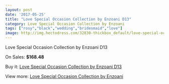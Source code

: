 ```yaml
---
layout: post
date: '2017-05-25'
title: "Love Special Occasion Collection by Enzoani D13"
category: Love Special Occasion Collection by Enzoani
tags: ["rosy","black","wedding","bridesmaid","love"]
image: http://img.hectodress.com/32830-thickbox_default/love-special-occasion-collection-by-enzoani-d13.jpg
---
```

Love Special Occasion Collection by Enzoani D13

On Sales: **$168.48**
<a href="https://www.hectodress.com/love-special-occasion-collection-by-enzoani/15052-love-special-occasion-collection-by-enzoani-d13.html"><amp-img layout="responsive" width="600" height="600" src="//img.hectodress.com/32830-thickbox_default/love-special-occasion-collection-by-enzoani-d13.jpg" alt="Love Special Occasion Collection by Enzoani D13 0" /></a>
<a href="https://www.hectodress.com/love-special-occasion-collection-by-enzoani/15052-love-special-occasion-collection-by-enzoani-d13.html"><amp-img layout="responsive" width="600" height="600" src="//img.hectodress.com/32831-thickbox_default/love-special-occasion-collection-by-enzoani-d13.jpg" alt="Love Special Occasion Collection by Enzoani D13 1" /></a>

Buy it: [Love Special Occasion Collection by Enzoani D13](https://www.hectodress.com/love-special-occasion-collection-by-enzoani/15052-love-special-occasion-collection-by-enzoani-d13.html "Love Special Occasion Collection by Enzoani D13")

View more: [Love Special Occasion Collection by Enzoani](https://www.hectodress.com/270-love-special-occasion-collection-by-enzoani "Love Special Occasion Collection by Enzoani")
